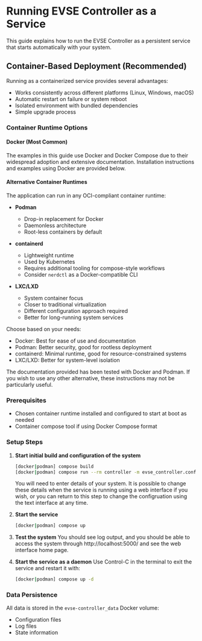 # Running EVSE Controller as a Service

This guide explains how to run the EVSE Controller as a persistent service that starts automatically with your system.

## Container-Based Deployment (Recommended)

Running as a containerized service provides several advantages:
- Works consistently across different platforms (Linux, Windows, macOS)
- Automatic restart on failure or system reboot
- Isolated environment with bundled dependencies
- Simple upgrade process

### Container Runtime Options

#### Docker (Most Common)
The examples in this guide use Docker and Docker Compose due to their widespread adoption and extensive documentation. Installation instructions and examples using Docker are provided below.

#### Alternative Container Runtimes
The application can run in any OCI-compliant container runtime:

- **Podman**
  - Drop-in replacement for Docker
  - Daemonless architecture
  - Root-less containers by default

- **containerd**
  - Lightweight runtime
  - Used by Kubernetes
  - Requires additional tooling for compose-style workflows
  - Consider `nerdctl` as a Docker-compatible CLI

- **LXC/LXD**
  - System container focus
  - Closer to traditional virtualization
  - Different configuration approach required
  - Better for long-running system services

Choose based on your needs:
- Docker: Best for ease of use and documentation
- Podman: Better security, good for rootless deployment
- containerd: Minimal runtime, good for resource-constrained systems
- LXC/LXD: Better for system-level isolation

The documentation provided has been tested with Docker and Podman. If you wish to use any other alternative, these instructions may not be particularly useful.

### Prerequisites
- Chosen container runtime installed and configured to start at boot as needed
- Container compose tool if using Docker Compose format

### Setup Steps

1. **Start initial build and configuration of the system**
   ```bash
   [docker|podman] compose build
   [docker|podman] compose run --rm controller -m evse_controller.configure
   ```
   You will need to enter details of your system. It is possible to change these details when the service is running using a web interface if you wish, or you can return to this step to change the configruation using the text interface at any time.

2. **Start the service**
   ```bash
   [docker|podman] compose up
   ```

3. **Test the system**
   You should see log output, and you should be able to access the system through http://localhost:5000/ and see the web interface home page.
   
4. **Start the service as a daemon**
   Use Control-C in the terminal to exit the service and restart it with:
   ```bash
   [docker|podman] compose up -d
   ```

### Data Persistence

All data is stored in the `evse-controller_data` Docker volume:
- Configuration files
- Log files
- State information

